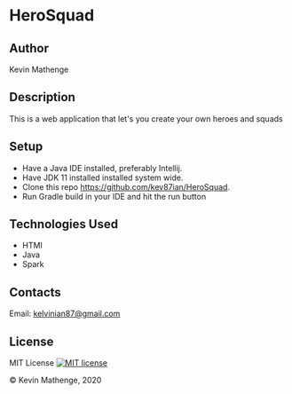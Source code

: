 # HeroSquad

## Author
Kevin Mathenge

## Description
This is a web application that let's you create your own heroes and squads

## Setup

- Have a Java IDE installed, preferably Intellij.
- Have JDK 11 installed installed system wide.
- Clone this repo https://github.com/kev87ian/HeroSquad.
- Run Gradle build in your IDE and hit the run button  

## Technologies Used
- HTMl
- Java
- Spark

## Contacts
Email: kelvinian87@gmail.com

## License
MIT License [![MIT license](http://img.shields.io/badge/license-MIT-brightgreen.svg)](http://opensource.org/licenses/MIT)


&copy; Kevin Mathenge, 2020
